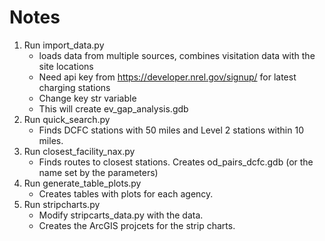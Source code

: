 
# Notes
1. Run import_data.py 
    - loads data from multiple sources, combines visitation data with the site locations
    - Need api key from https://developer.nrel.gov/signup/ for latest charging stations
    - Change key str variable
    - This will create ev_gap_analysis.gdb
2. Run quick_search.py
    - Finds DCFC stations with 50 miles and Level 2 stations within 10 miles.
3. Run closest_facility_nax.py
    - Finds routes to closest stations. Creates od_pairs_dcfc.gdb (or the name set by the parameters)
4. Run generate_table_plots.py
    - Creates tables with plots for each agency.
5. Run stripcharts.py
    - Modify stripcarts_data.py with the data.
    - Creates the ArcGIS projcets for the strip charts.
    


